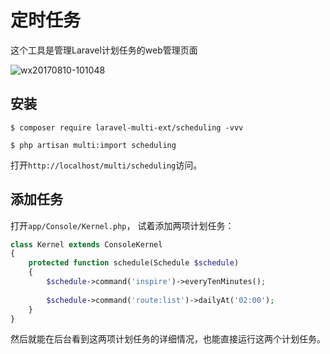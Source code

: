 # 定时任务

这个工具是管理Laravel计划任务的web管理页面

![wx20170810-101048](https://user-images.githubusercontent.com/1479100/29151552-8affc0b2-7db4-11e7-932a-a10d8a42ec50.png)

## 安装

```
$ composer require laravel-multi-ext/scheduling -vvv

$ php artisan multi:import scheduling
```

打开`http://localhost/multi/scheduling`访问。

## 添加任务

打开`app/Console/Kernel.php`， 试着添加两项计划任务：

```php
class Kernel extends ConsoleKernel
{
    protected function schedule(Schedule $schedule)
    {
        $schedule->command('inspire')->everyTenMinutes();
        
        $schedule->command('route:list')->dailyAt('02:00');
    }
}

```

然后就能在后台看到这两项计划任务的详细情况，也能直接运行这两个计划任务。
